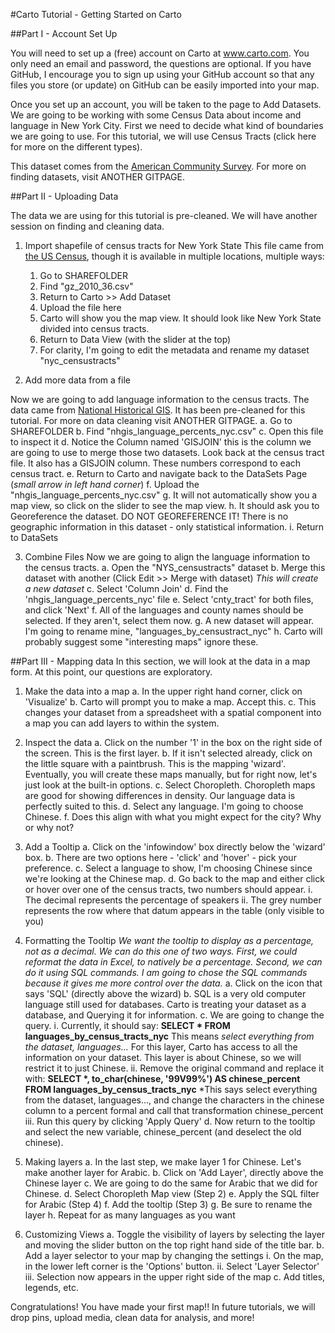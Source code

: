 #Carto Tutorial - Getting Started on Carto

##Part I - Account Set Up

You will need to set up a (free) account on Carto at www.carto.com. You only need an email and password, the questions are optional. If you have GitHub, I encourage you to sign up using your GitHub account so that any files you store (or update) on GitHub can be easily imported into your map.

Once you set up an account, you will be taken to the page to Add Datasets. We are going to be working with some Census Data about income and language in New York City. First we need to decide what kind of boundaries we are going to use. For this tutorial, we will use Census Tracts (click here for more on the different types). 

This dataset comes from the [American Community Survey](www.factfinder.census.gov). For more on finding datasets, visit ANOTHER GITPAGE. 

##Part II - Uploading Data

The data we are using for this tutorial is pre-cleaned. We will have another session on finding and cleaning data.

1. Import shapefile of census tracts for New York State
This file came from [the US Census](https://www.census.gov/geo/maps-data/data/cbf/cbf_tracts.html), though it is available in multiple locations, multiple ways:

	1. Go to SHAREFOLDER
	2. Find "gz_2010_36.csv" 
	3. Return to Carto >> Add Dataset
	4. Upload the file here
	5. Carto will show you the map view. It should look like New York State divided into census tracts.
	6. Return to Data View (with the slider at the top)
	7. For clarity, I'm going to edit the metadata and rename my dataset "nyc_censustracts"

2. Add more data from a file

Now we are going to add language information to the census tracts. The data came from [National Historical GIS](https://www.nhgis.org/). It has been pre-cleaned for this tutorial. For more on data cleaning visit ANOTHER GITPAGE.
	a. Go to SHAREFOLDER
	b. Find "nhgis_language_percents_nyc.csv"
	c. Open this file to inspect it
	d. Notice the Column named 'GISJOIN' this is the column we are going to use to merge those two datasets. Look back at the census tract file. It also has a GISJOIN column. These numbers correspond to each census tract.
	e. Return to Carto and navigate back to the DataSets Page (*small arrow in left hand corner*)
	f. Upload the "nhgis_language_percents_nyc.csv" 
	g. It will not automatically show you a map view, so click on the slider to see the map view.
	h. It should ask you to Georeference the dataset. DO NOT GEOREFERENCE IT! There is no geographic information in this dataset - only statistical information.
	i. Return to DataSets
	
3. Combine Files
Now we are going to align the language information to the census tracts.
	a. Open the "NYS_censustracts" dataset
	b. Merge this dataset with another (Click Edit >> Merge with dataset) *This will create a new dataset*
	c. Select 'Column Join'
	d. Find the 'nhgis_language_percents_nyc' file
	e. Select 'cnty_tract' for both files, and click 'Next'
	f. All of the languages and county names should be selected. If they aren't, select them now.
	g. A new dataset will appear. I'm going to rename mine, "languages_by_censustract_nyc"
	h. Carto will probably suggest some "interesting maps" ignore these.
	
##Part III - Mapping data
In this section, we will look at the data in a map form. At this point, our questions are exploratory.

1. Make the data into a map
	a. In the upper right hand corner, click on 'Visualize'
	b. Carto will prompt you to make a map. Accept this.
	c. This changes your dataset from a spreadsheet with a spatial component into a map you can add layers to within the system.
	
2. Inspect the data
	a. Click on the number '1' in the box on the right side of the screen. This is the first layer. 
	b. If it isn't selected already, click on the little square with a paintbrush. This is the mapping 'wizard'. Eventually, you will create these maps manually, but for right now, let's just look at the built-in options.
	c. Select Choropleth. Choropleth maps are good for showing differences in density. Our language data is perfectly suited to this.
	d. Select any language. I'm going to choose Chinese.
	f. Does this align with what you might expect for the city? Why or why not?
	
3. Add a Tooltip
	a. Click on the 'infowindow' box directly below the 'wizard' box.
	b. There are two options here - 'click' and 'hover' - pick your preference.
	c. Select a language to show, I'm choosing Chinese since we're looking at the Chinese map.
	d. Go back to the map and either click or hover over one of the census tracts, two numbers should appear. 
		i. The decimal represents the percentage of speakers
		ii. The grey number represents the row where that datum appears in the table (only visible to you)

4. Formatting the Tooltip
*We want the tooltip to display as a percentage, not as a decimal. We can do this one of two ways. First, we could reformat the data in Excel, to natively be a percentage. Second, we can do it using SQL commands. I am going to chose the SQL commands because it gives me more control over the data.*
	a. Click on the icon that says 'SQL' (directly above the wizard)
	b. SQL is a very old computer language still used for databases. Carto is treating your dataset as a database, and Querying it for information. 
	c. We are going to change the query.
		i. Currently, it should say: **SELECT \* FROM languages_by_census_tracts_nyc** This means *select everything from the dataset, languages...* For this layer, Carto has access to all the information on your dataset. This layer is about Chinese, so we will restrict it to just Chinese.
		ii. Remove the original command and replace it with: **SELECT \*, to_char(chinese, '99V99%') AS chinese_percent FROM languages_by_census_tracts_nyc** *This says select everything from the dataset, languages..., and change the characters in the chinese column to a percent formal and call that transformation chinese_percent
		iii. Run this query by clicking 'Apply Query'
	d. Now return to the tooltip and select the new variable, chinese_percent (and deselect the old chinese).
		
5. Making layers
	a. In the last step, we make layer 1 for Chinese. Let's make another layer for Arabic.
	b. Click on 'Add Layer', directly above the Chinese layer
	c. We are going to do the same for Arabic that we did for Chinese.
	d. Select Choropleth Map view (Step 2)
	e. Apply the SQL filter for Arabic (Step 4)
	f. Add the tooltip (Step 3)
	g. Be sure to rename the layer
	h. Repeat for as many languages as you want

6. Customizing Views
	a. Toggle the visibility of layers by selecting the layer and moving the slider button on the top right hand side of the title bar.
	b. Add a layer selector to your map by changing the settings
		i. On the map, in the lower left corner is the 'Options' button.
		ii. Select 'Layer Selector'
		iii. Selection now appears in the upper right side of the map
	c. Add titles, legends, etc.
	
Congratulations! You have made your first map!! 
In future tutorials, we will drop pins, upload media, clean data for analysis, and more!
 
	
	

	
